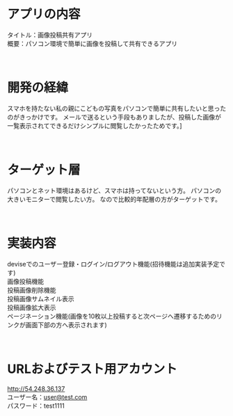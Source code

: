 # アプリの内容
タイトル：画像投稿共有アプリ  
概要：パソコン環境で簡単に画像を投稿して共有できるアプリ  
  
<br>
  
# 開発の経緯  
スマホを持たない私の親にこどもの写真をパソコンで簡単に共有したいと思ったのがきっかけです。
メールで送るという手段もありましたが、投稿した画像が一覧表示されてできるだけシンプルに閲覧したかったためです。]
  
<br>
  
# ターゲット層
パソコンとネット環境はあるけど、スマホは持ってないという方。
パソコンの大きいモニターで閲覧したい方。
なので比較的年配層の方がターゲットです。
  
<br>
  
# 実装内容
deviseでのユーザー登録・ログイン/ログアウト機能(招待機能は追加実装予定です)  
画像投稿機能  
投稿画像削除機能  
投稿画像サムネイル表示  
投稿画像拡大表示  
ページネーション機能(画像を10枚以上投稿すると次ページへ遷移するためのリンクが画面下部の方へ表示されます)  
  
<br>
  
# URLおよびテスト用アカウント
<http://54.248.36.137>  
ユーザー名：user@test.com  
パスワード：test1111


